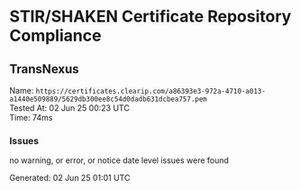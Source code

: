 # STIR/SHAKEN Certificate Repository Compliance

## TransNexus

Name: `https://certificates.clearip.com/a86393e3-972a-4710-a013-a1440e509889/5629db300ee8c54d0dadb631dcbea757.pem`\
Tested At: 02 Jun 25 00:23 UTC\
Time: 74ms

### Issues

no warning, or error, or notice date level issues were found

Generated: 02 Jun 25 01:01 UTC